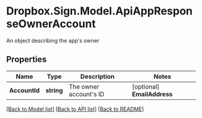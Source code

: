 # Dropbox.Sign.Model.ApiAppResponseOwnerAccount
An object describing the app's owner

## Properties

Name | Type | Description | Notes
------------ | ------------- | ------------- | -------------
**AccountId** | **string** |  The owner account&#39;s ID  | [optional] **EmailAddress** | **string** |  The owner account&#39;s email address  | [optional] 

[[Back to Model list]](../README.md#documentation-for-models) [[Back to API list]](../README.md#documentation-for-api-endpoints) [[Back to README]](../README.md)

